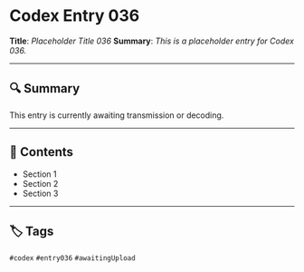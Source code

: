# Codex Entry 036

**Title**: *Placeholder Title 036*
**Summary**: _This is a placeholder entry for Codex 036._

---

## 🔍 Summary

This entry is currently awaiting transmission or decoding.

---

## 🧠 Contents

- Section 1
- Section 2
- Section 3

---

## 🏷️ Tags

`#codex` `#entry036` `#awaitingUpload`
